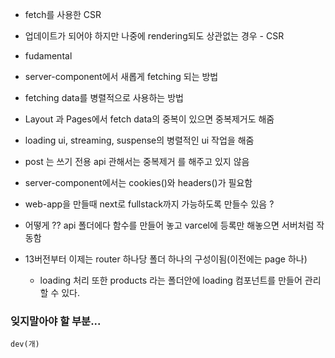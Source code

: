 - fetch를 사용한 CSR

* 업데이트가 되어야 하지만 나중에 rendering되도 상관없는 경우 - CSR

* fudamental

- server-component에서 새롭게 fetching 되는 방법
- fetching data를 병렬적으로 사용하는 방법
- Layout 과 Pages에서 fetch data의 중복이 있으면 중복제거도 해줌
- loading ui, streaming, suspense의 병렬적인 ui 작업을 해줌

- post 는 쓰기 전용 api 관해서는 중복제거 를 해주고 있지 않음

- server-component에서는 cookies()와 headers()가 필요함

- web-app을 만들때 next로 fullstack까지 가능하도록 만들수 있음 ?

* 어떻게 ?? api 폴더에다 함수를 만들어 놓고 varcel에 등록만 해놓으면 서버처럼 작동함

* 13버전부터 이제는 router 하나당 폴더 하나의 구성이됨(이전에는 page 하나)
  - loading 처리 또한 products 라는 폴더안에 loading 컴포넌트를 만들어 관리할 수 있다.

### 잊지말아야 할 부분...

    dev(개)
